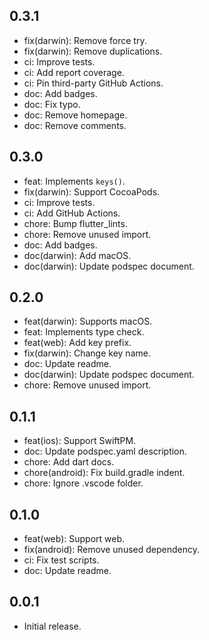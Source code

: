 ## 0.3.1

* fix(darwin): Remove force try.
* fix(darwin): Remove duplications.
* ci: Improve tests.
* ci: Add report coverage.
* ci: Pin third-party GitHub Actions.
* doc: Add badges.
* doc: Fix typo.
* doc: Remove homepage.
* doc: Remove comments.

## 0.3.0

* feat: Implements `keys()`.
* fix(darwin): Support CocoaPods.
* ci: Improve tests.
* ci: Add GitHub Actions.
* chore: Bump flutter_lints.
* chore: Remove unused import.
* doc: Add badges.
* doc(darwin): Add macOS.
* doc(darwin): Update podspec document.

## 0.2.0

* feat(darwin): Supports macOS.
* feat: Implements type check.
* feat(web): Add key prefix.
* fix(darwin): Change key name.
* doc: Update readme.
* doc(darwin): Update podspec document.
* chore: Remove unused import.

## 0.1.1

* feat(ios): Support SwiftPM.
* doc: Update podspec.yaml description.
* chore: Add dart docs.
* chore(android): Fix build.gradle indent.
* chore: Ignore .vscode folder.

## 0.1.0

* feat(web): Support web.
* fix(android): Remove unused dependency.
* ci: Fix test scripts.
* doc: Update readme.

## 0.0.1

* Initial release.
